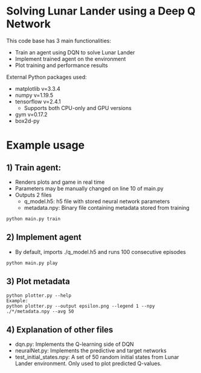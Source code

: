 # Solving Lunar Lander using a Deep Q Network
This code base has 3 main functionalities:
* Train an agent using DQN to solve Lunar Lander
* Implement trained agent on the environment
* Plot training and performance results

External Python packages used:
* matplotlib v=3.3.4
* numpy v=1.19.5
* tensorflow v=2.4.1
  * Supports both CPU-only and GPU versions
* gym v=0.17.2
* box2d-py

# Example usage
## 1) Train agent:
* Renders plots and game in real time
* Parameters may be manually changed on line 10 of main.py
* Outputs 2 files
  * q_model.h5: h5 file with stored neural network parameters
  * metadata.npy: Binary file containing metadata stored from training
```
python main.py train
```
## 2) Implement agent
* By default, imports ./q_model.h5 and runs 100 consecutive episodes
```
python main.py play
```
## 3) Plot metadata
```
python plotter.py --help
Example:
python plotter.py --output epsilon.png --legend 1 --npy ./*/metadata.npy --avg 50
```
## 4) Explanation of other files
* dqn.py: Implements the Q-learning side of DQN
* neuralNet.py: Implements the predictive and target networks
* test_initial_states.npy: A set of 50 random initial states from Lunar Lander environment. Only used to plot predicted Q-values.